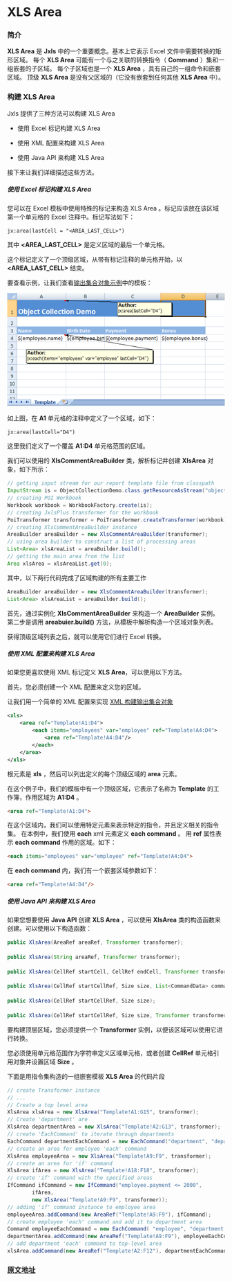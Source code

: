 # XLS Area

### 简介

**XLS Area** 是 **Jxls** 中的一个重要概念。基本上它表示 Excel 文件中需要转换的矩形区域。
每个 **XLS Area** 可能有一个与之关联的转换指令（ **Command** ）集和一组嵌套的子区域。
每个子区域也是一个 **XLS Area** ，具有自己的一组命令和嵌套区域。
顶级 **XLS Area** 是没有父区域的（它没有嵌套到任何其他 **XLS Area** 中）。

### 构建 XLS Area

Jxls 提供了三种方法可以构建 XLS Area

* 使用 Excel 标记构建 XLS Area

* 使用 XML 配置来构建 XLS Area

* 使用 Java API 来构建 XLS Area

接下来让我们详细描述这些方法。

##### 使用 Excel 标记构建 XLS Area

您可以在 Excel 模板中使用特殊的标记来构造 XLS Area 。标记应该放在该区域第一个单元格的 Excel 注释中。标记写法如下：

```text
jx:area(lastCell = "<AREA_LAST_CELL>")
```

其中 **<AREA_LAST_CELL>** 是定义区域的最后一个单元格。

这个标记定义了一个顶级区域，从带有标记注释的单元格开始，以 **<AREA_LAST_CELL>** 结束。

要查看示例，让我们查看[输出集合对象示例](http://jxls.sourceforge.net/samples/object_collection.html)中的模板：

![输出集合对象示例](static/object_collection_template.png)

如上图，在 **A1** 单元格的注释中定义了一个区域，如下：

```text
jx:area(lastCell="D4")
```

这里我们定义了一个覆盖 **A1:D4** 单元格范围的区域。

我们可以使用的 **XlsCommentAreaBuilder** 类，解析标记并创建 **XlsArea** 对象，如下所示：

```java
// getting input stream for our report template file from classpath
InputStream is = ObjectCollectionDemo.class.getResourceAsStream("object_collection_template.xls");
// creating POI Workbook
Workbook workbook = WorkbookFactory.create(is);
// creating JxlsPlus transformer for the workbook
PoiTransformer transformer = PoiTransformer.createTransformer(workbook);
// creating XlsCommentAreaBuilder instance
AreaBuilder areaBuilder = new XlsCommentAreaBuilder(transformer);
// using area builder to construct a list of processing areas
List<Area> xlsAreaList = areaBuilder.build();
// getting the main area from the list
Area xlsArea = xlsAreaList.get(0);
```

其中，以下两行代码完成了区域构建的所有主要工作

```java
AreaBuilder areaBuilder = new XlsCommentAreaBuilder(transformer);
List<Area> xlsAreaList = areaBuilder.build();
```

首先，通过实例化 **XlsCommentAreaBuilder** 来构造一个 **AreaBuilder** 实例。第二步是调用 **areabuier.build()** 方法，从模板中解析构造一个区域对象列表。

获得顶级区域列表之后，就可以使用它们进行 Excel 转换。

##### 使用 XML 配置来构建 XLS Area

如果您更喜欢使用 XML 标记定义 **XLS Area**，可以使用以下方法。

首先，您必须创建一个 XML 配置来定义您的区域。

让我们用一个简单的 XML 配置来实现 [XML 构建输出集合对象](http://jxls.sourceforge.net/samples/object_collection_xmlbuilder.html)

```xml
<xls>
    <area ref="Template!A1:D4">
        <each items="employees" var="employee" ref="Template!A4:D4">
            <area ref="Template!A4:D4"/>
        </each>
    </area>
</xls>
```

根元素是 **xls** ，然后可以列出定义的每个顶级区域的 **area** 元素。

在这个例子中，我们的模板中有一个顶级区域，它表示了名称为 **Template** 的工作簿，作用区域为 **A1:D4** 。

```html
<area ref="Template!A1:D4">
```

在这个区域内，我们可以使用特定元素来表示特定的指令，并且定义相关的指令集。
在本例中，我们使用 **each** xml 元素定义 **each command** 。 用 **ref** 属性表示 **each command** 作用的区域。如下：

```html
<each items="employees" var="employee" ref="Template!A4:D4">
```

在 **each command** 内，我们有一个嵌套区域参数如下：

```html
<area ref="Template!A4:D4"/>
```

##### 使用 Java API 来构建 XLS Area

如果您想要使用 **Java API** 创建 **XLS Area** ，可以使用 **XlsArea** 类的构造函数来创建。可以使用以下构造函数：

```java
public XlsArea(AreaRef areaRef, Transformer transformer);

public XlsArea(String areaRef, Transformer transformer);

public XlsArea(CellRef startCell, CellRef endCell, Transformer transformer);

public XlsArea(CellRef startCellRef, Size size, List<CommandData> commandDataList, Transformer transformer);

public XlsArea(CellRef startCellRef, Size size);

public XlsArea(CellRef startCellRef, Size size, Transformer transformer);
```

要构建顶层区域，您必须提供一个 **Transformer** 实例，以便该区域可以使用它进行转换。

您必须使用单元格范围作为字符串定义区域单元格，或者创建 **CellRef** 单元格引用对象并设置区域 **Size** 。

下面是用指令集构造的一组嵌套模板 **XLS Area** 的代码片段

```java
// create Transformer instance
// ...
// Create a top level area
XlsArea xlsArea = new XlsArea("Template!A1:G15", transformer);
// Create 'department' are
XlsArea departmentArea = new XlsArea("Template!A2:G13", transformer);
// create 'EachCommand' to iterate through departments
EachCommand departmentEachCommand = new EachCommand("department", "departments", departmentArea);
// create an area for employee 'each' command
XlsArea employeeArea = new XlsArea("Template!A9:F9", transformer);
// create an area for 'if' command
XlsArea ifArea = new XlsArea("Template!A18:F18", transformer);
// create 'if' command with the specified areas
IfCommand ifCommand = new IfCommand("employee.payment <= 2000",
        ifArea,
        new XlsArea("Template!A9:F9", transformer));
// adding 'if' command instance to employee area
employeeArea.addCommand(new AreaRef("Template!A9:F9"), ifCommand);
// create employee 'each' command and add it to department area
Command employeeEachCommand = new EachCommand( "employee", "department.staff", employeeArea);
departmentArea.addCommand(new AreaRef("Template!A9:F9"), employeeEachCommand);
// add department 'each' command to top-level area
xlsArea.addCommand(new AreaRef("Template!A2:F12"), departmentEachCommand);
```

### [原文地址](http://jxls.sourceforge.net/reference/xls_area.html)
